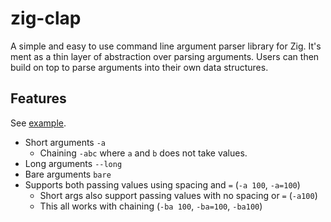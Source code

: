 # zig-clap

A simple and easy to use command line argument parser library for Zig.
It's ment as a thin layer of abstraction over parsing arguments. Users
can then build on top to parse arguments into their own data structures.

## Features

See [example](https://github.com/Hejsil/zig-clap/blob/38a51948069f405864ab327826b5975a6d0c93a8/test.zig#L200-L247).
* Short arguments `-a`
  * Chaining `-abc` where `a` and `b` does not take values.
* Long arguments `--long`
* Bare arguments `bare`
* Supports both passing values using spacing and `=` (`-a 100`, `-a=100`)
  * Short args also support passing values with no spacing or `=` (`-a100`)
  * This all works with chaining (`-ba 100`, `-ba=100`, `-ba100`)


